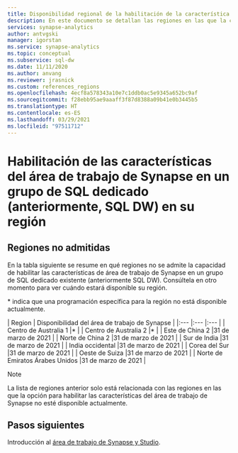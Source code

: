 ```yaml
---
title: Disponibilidad regional de la habilitación de la característica de área de trabajo de Synapse
description: En este documento se detallan las regiones en las que la característica de área de trabajo de Synapse no está disponible.
services: synapse-analytics
author: antvgski
manager: igorstan
ms.service: synapse-analytics
ms.topic: conceptual
ms.subservice: sql-dw
ms.date: 11/11/2020
ms.author: anvang
ms.reviewer: jrasnick
ms.custom: references_regions
ms.openlocfilehash: 4ecf8a578343a10e7c1ddb0ac5e9345a652bc9af
ms.sourcegitcommit: f28ebb95ae9aaaff3f87d8388a09b41e0b3445b5
ms.translationtype: HT
ms.contentlocale: es-ES
ms.lasthandoff: 03/29/2021
ms.locfileid: "97511712"
---
```

# <a name="enabling-synapse-workspace-features-on-a-dedicated-sql-pool-formerly-sql-dw-in-your-region"></a>Habilitación de las características del área de trabajo de Synapse en un grupo de SQL dedicado (anteriormente, SQL DW) en su región

## <a name="regions-not-supported"></a>Regiones no admitidas 
En la tabla siguiente se resume en qué regiones no se admite la capacidad de habilitar las características de área de trabajo de Synapse en un grupo de SQL dedicado existente (anteriormente SQL DW). Consúltela en otro momento para ver cuándo estará disponible su región.

\* indica que una programación específica para la región no está disponible actualmente.

| Region | Disponibilidad del área de trabajo de Synapse |
|:--- |:--- |:--- |
| Centro de Australia 1 |\* |
| Centro de Australia 2 |\* |
| Este de China 2 |31 de marzo de 2021 |
| Norte de China 2 |31 de marzo de 2021 |
| Sur de India |31 de marzo de 2021 |
| India occidental |31 de marzo de 2021 |
| Corea del Sur |31 de marzo de 2021 |
| Oeste de Suiza |31 de marzo de 2021 |
| Norte de Emiratos Árabes Unidos |31 de marzo de 2021 |
 
 
> [!NOTE]
> La lista de regiones anterior solo está relacionada con las regiones en las que la opción para habilitar las características del área de trabajo de Synapse no esté disponible actualmente. 

## <a name="next-steps"></a>Pasos siguientes
Introducción al [área de trabajo de Synapse y Studio](../get-started.md).
